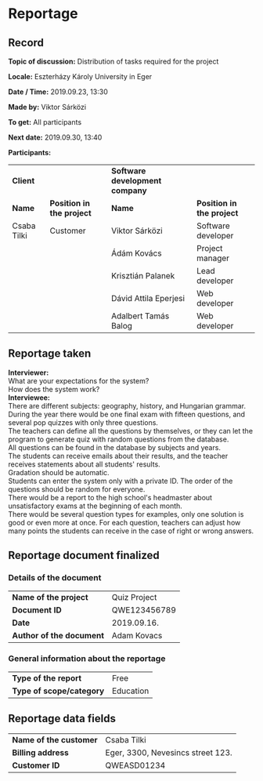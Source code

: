 # Reportage
## Record

__Topic of discussion:__ Distribution of tasks required for the project

__Locale:__ Eszterházy Károly University in Eger

__Date / Time:__ 2019.09.23, 13:30

__Made by:__ Viktor Sárközi

__To get:__ All participants

__Next date:__ 2019.09.30, 13:40

__Participants:__

<table>
  <tr>
    <td><b>Client</b><td>
    <td><b>Software development company</b></td>
  </tr>
  <tr>
    <td><b>Name</b></td>
    <td><b>Position in the project</b></td>
    <td><b>Name</b></td>
    <td><b>Position in the project</b></td>
  </tr>
  <td>Csaba Tilki</td>
  <td>Customer</td>
  <td>Viktor Sárközi</td>
  <td>Software developer</td>
  </tr>
  <tr>
  <td> </td>
  <td> </td>
  <td>Ádám Kovács</td>
  <td>Project manager</td>
  </tr>
  <tr>
  <td> </td>
  <td> </td>
  <td>Krisztián Palanek</td>
  <td>Lead developer</td>
  </tr>
  <tr>
  <td> </td>
  <td> </td>
  <td>Dávid Attila Eperjesi</td>
  <td>Web developer</td>
  </tr>
  <tr>
  <td> </td>
  <td> </td>
  <td>Adalbert Tamás Balog</td>
  <td>Web developer</td>
  </tr>  
</table>

## Reportage taken
__Interviewer:__  
What are your expectations for the system?  
How does the system work?  
__Interviewee:__  
There are different subjects: geography, history, and Hungarian grammar.  
During the year there would be one final exam with fifteen questions, and several pop quizzes with only three questions.  
The teachers can define all the questions by themselves, or they can let the program to generate quiz with random questions from the database.  
All questions can be found in the database by subjects and years.  
The students can receive emails about their results, and the teacher receives statements about all students' results.  
Gradation should be automatic.  
Students can enter the system only with a private ID.
The order of the questions should be random for everyone.  
There would be a report to the high school's headmaster about unsatisfactory exams at the beginning of each month.  
There would be several question types for examples, only one solution is good or even more at once. For each question, teachers can adjust how many points the students can receive in the case of right or wrong answers.
## Reportage document finalized
### Details of the document
<table>
  <tr>
    <td><b>Name of the project</b></th>
    <td>Quiz Project</th>
  </tr>
  <tr>
    <td><b>Document ID</b></th>
    <td>QWE123456789</td>
  </tr>
  <tr>
    <td><b>Date</b></th>
    <td>2019.09.16.</td>
  </tr>
  <tr>
    <td><b>Author of the document</b></th>
    <td>Adam Kovacs</td>
  </tr>
</table>

### General information about the reportage
<table>
  <tr>
    <td><b>Type of the report</b></th>
    <td>Free</td>
  </tr>
  <tr>
    <td><b>Type of scope/category</b></th>
    <td>Education</td>
  </tr>
</table>

## Reportage data fields
<table>
  <tr>
    <td><b>Name of the customer</b></th>
    <td>Csaba Tilki</td>
  </tr>
  <tr>
    <td><b>Billing address</b></th>
    <td>Eger, 3300, Nevesincs street 123.</td>
  </tr>
  <tr>
    <td><b>Customer ID</b></th>
    <td>QWEASD01234</td>
  </tr>
</table>
